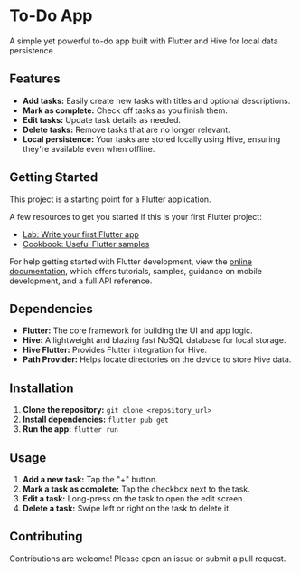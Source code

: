 # To-Do App

A simple yet powerful to-do app built with Flutter and Hive for local data persistence.

## Features

* **Add tasks:** Easily create new tasks with titles and optional descriptions.
* **Mark as complete:** Check off tasks as you finish them.
* **Edit tasks:** Update task details as needed.
* **Delete tasks:** Remove tasks that are no longer relevant.
* **Local persistence:** Your tasks are stored locally using Hive, ensuring they're available even when offline.

## Getting Started

This project is a starting point for a Flutter application.

A few resources to get you started if this is your first Flutter project:

- [Lab: Write your first Flutter app](https://docs.flutter.dev/get-started/codelab)
- [Cookbook: Useful Flutter samples](https://docs.flutter.dev/cookbook)

For help getting started with Flutter development, view the
[online documentation](https://docs.flutter.dev/), which offers tutorials,
samples, guidance on mobile development, and a full API reference.

## Dependencies

* **Flutter:** The core framework for building the UI and app logic.
* **Hive:** A lightweight and blazing fast NoSQL database for local storage.
* **Hive Flutter:**  Provides Flutter integration for Hive.
* **Path Provider:** Helps locate directories on the device to store Hive data.

## Installation

1. **Clone the repository:** `git clone <repository_url>`
2. **Install dependencies:** `flutter pub get`
3. **Run the app:** `flutter run`

## Usage

1. **Add a new task:** Tap the "+" button.
2. **Mark a task as complete:** Tap the checkbox next to the task.
3. **Edit a task:** Long-press on the task to open the edit screen.
4. **Delete a task:** Swipe left or right on the task to delete it.

## Contributing

Contributions are welcome! Please open an issue or submit a pull request.
